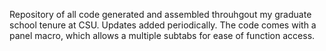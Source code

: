 Repository of all code generated and assembled throuhgout my graduate school tenure at CSU. Updates added periodically. The code comes with a panel macro, which allows a multiple subtabs for ease of function access.
